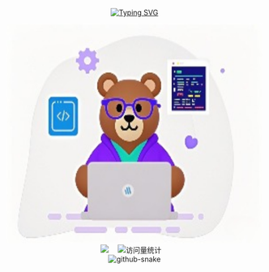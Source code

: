 <div align="center">

  <!-- dynamic typing effect 动态打字效果 -->
  
  [![Typing SVG](https://readme-typing-svg.demolab.com?font=Fira+Code&pause=1000&width=435&lines=hello%EF%BC%8Cmuxiaoxiong;小熊同学今天也要开心!&center=true&size=27)](https://git.io/typing-svg)

  <!-- 一只小熊 -->
  <picture>
    <img src="https://github.com/muxiaoxiong/muxiaoxiong/blob/main/assets/p1.jpg" width="576" height="432" />
  </picture>
  
  <!-- profile logo 个人资料徽标 -->
  <div>
    <a href="https://www.zhihu.com/people/muxiaoxiong/"><img src="https://img.shields.io/badge/Zhihu-知乎-blue" /></a>&emsp;
    <!-- visitor -->
    <img src="https://komarev.com/ghpvc/?username=muxiaoxiong&label=Views&color=orange&style=flat" alt="访问量统计" />&emsp;
  </div>

  <!-- Snake Code Contribution Map 贪吃蛇代码贡献图 -->
  <picture>
    <source media="(prefers-color-scheme: dark)" srcset="https://cdn.jsdelivr.net/gh/muxiaoxiong/muxiaoxiong/profile-snake-contrib/github-contribution-grid-snake-dark.svg" />
    <source media="(prefers-color-scheme: light)" srcset="https://cdn.jsdelivr.net/gh/muxiaoxiong/muxiaoxiong/profile-snake-contrib/github-contribution-grid-snake.svg" />
    <img alt="github-snake" src="https://cdn.jsdelivr.net/gh/muxiaoxiong/muxiaoxiong/profile-snake-contrib/github-contribution-grid-snake-dark.svg" />
  </picture>

</div>
